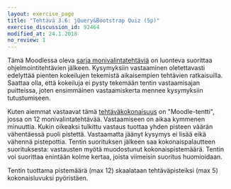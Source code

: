 ```yaml
---
layout: exercise_page
title: "Tehtävä 3.6: jQuery&Bootstrap Quiz (5p)"
exercise_discussion_id: 92464
modified_at: 24.1.2018
no_review: 1
---
```


Tämä Moodlessa oleva [sarja monivalintatehtäviä][quiz] on luonteva suorittaa
ohjelmointitehtävien jälkeen. Kysymyksiin vastaaminen oletettavasti edelyttää
pienten kokeilujen tekemistä aikaisempien tehtävien ratkaisuilla. Saattaa olla,
että kokeiluja ei pysty tekemään tentin vastaamisajan puitteissa, joten
ensimmäinen vastaamiskerta mennee kysymyksiin tutustumiseen.

[quiz]: https://moodle2.tut.fi/mod/quiz/view.php?id=371316  

Kuten aiemmat vastaavat tämä [tehtäväkokonaisuus][quiz] on "Moodle-tentti", jossa on 12 monivalintatehtävää. Vastaamiseen on aikaa kymmenen minuuttia. Kukin oikeaksi tulkittu vastaus tuottaa yhden pisteen väärän vähentäessä puoli pistettä. Vastaamatta jäänyt kysymys ei lisää eikä vähennä pistepottia. Tentin suorituksen jälkeen saa kokonaispalautteen suorituksesta: vastausten myötä muodostunut kokonaispistemäärä. Tentin voi suorittaa enintään kolme kertaa, joista viimeisin suoritus huomioidaan.

Tentin tuottama pistemäärä (max 12) skaalataan tehtäväpisteiksi (max 5) kokonaisluvuksi pyöristäen.
